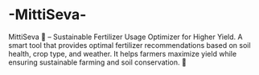 # -MittiSeva-
MittiSeva 🌱 – Sustainable Fertilizer Usage Optimizer for Higher Yield. A smart tool that provides optimal fertilizer recommendations based on soil health, crop type, and weather. It helps farmers maximize yield while ensuring sustainable farming and soil conservation. 🚜
